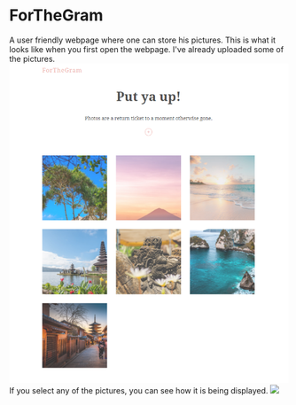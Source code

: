 # ForTheGram
A user friendly webpage where one can store his pictures. This is what it looks like when you first open the webpage.
I've already uploaded some of the pictures.
![](images/Home.png)
If you select any of the pictures, you can see how it is being displayed.
![](images/animate.gif)
